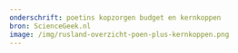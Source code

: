 ```yaml
---
onderschrift: poetins kopzorgen budget en kernkoppen
bron: ScienceGeek.nl
image: /img/rusland-overzicht-poen-plus-kernkoppen.png
---
```

